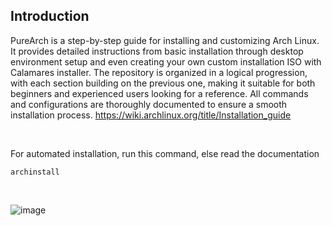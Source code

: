 ## Introduction
PureArch is a step-by-step guide for installing and customizing Arch Linux. It provides detailed instructions from basic installation through desktop environment setup and even creating your own custom installation ISO with Calamares installer. The repository is organized in a logical progression, with each section building on the previous one, making it suitable for both beginners and experienced users looking for a reference. All commands and configurations are thoroughly documented to ensure a smooth installation process. https://wiki.archlinux.org/title/Installation_guide

<br>

For automated installation, run this command, else read the documentation
```
archinstall
```

<br>

![image](https://github.com/user-attachments/assets/b0148821-fb31-4bcc-aea6-03c518473b00)
